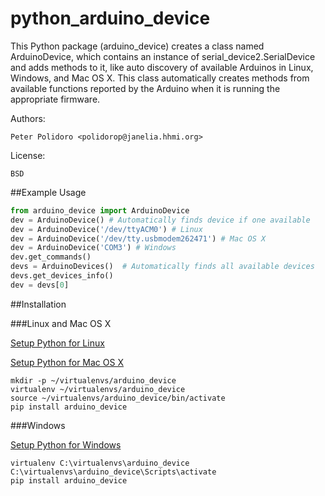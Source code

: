 python_arduino_device
=====================

This Python package (arduino\_device) creates a class named
ArduinoDevice, which contains an instance of
serial\_device2.SerialDevice and adds methods to it, like auto
discovery of available Arduinos in Linux, Windows, and Mac OS X. This
class automatically creates methods from available functions reported
by the Arduino when it is running the appropriate firmware.

Authors:

    Peter Polidoro <polidorop@janelia.hhmi.org>

License:

    BSD

##Example Usage


```python
from arduino_device import ArduinoDevice
dev = ArduinoDevice() # Automatically finds device if one available
dev = ArduinoDevice('/dev/ttyACM0') # Linux
dev = ArduinoDevice('/dev/tty.usbmodem262471') # Mac OS X
dev = ArduinoDevice('COM3') # Windows
dev.get_commands()
devs = ArduinoDevices()  # Automatically finds all available devices
devs.get_devices_info()
dev = devs[0]
```

##Installation

###Linux and Mac OS X

[Setup Python for Linux](./PYTHON_SETUP_LINUX.md)

[Setup Python for Mac OS X](./PYTHON_SETUP_MAC_OS_X.md)

```shell
mkdir -p ~/virtualenvs/arduino_device
virtualenv ~/virtualenvs/arduino_device
source ~/virtualenvs/arduino_device/bin/activate
pip install arduino_device
```

###Windows

[Setup Python for Windows](./PYTHON_SETUP_WINDOWS.md)

```shell
virtualenv C:\virtualenvs\arduino_device
C:\virtualenvs\arduino_device\Scripts\activate
pip install arduino_device
```
